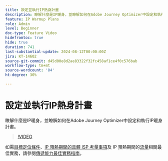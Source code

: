 ```yaml
---
title: 設定並執行IP熱身計畫
description: 瞭解什麼是IP暖身，並瞭解如何在Adobe Journey Optimizer中設定和執行IP暖身計畫。
feature: IP Warmup Plans
role: Admin
level: Beginner
doc-type: Feature Video
hidefromtoc: true
hide: true
duration: 741
last-substantial-update: 2024-08-12T00:00:00Z
jira: KT-14602
source-git-commit: d45d00e8d2ae83322f32fc458af1ce4f0c576bab
workflow-type: tm+mt
source-wordcount: '84'
ht-degree: 30%

---
```



# 設定並執行IP熱身計畫

瞭解什麼是IP暖身，並瞭解如何在Adobe Journey Optimizer中設定和執行IP暖身計畫。

>[!VIDEO](https://video.tv.adobe.com/v/3432637/?learn=on)

如需[目標定位條件](https://experienceleague.adobe.com/zh-hant/docs/deliverability-learn/deliverability-best-practice-guide/transition-process/targeting-criteria)、[IP 預熱期間的具體 ISP 考量事項](https://experienceleague.adobe.com/zh-hant/docs/deliverability-learn/deliverability-best-practice-guide/transition-process/isp-specific-considerations-during-ip-warming)及 IP 預熱期間的[流量](https://experienceleague.adobe.com/zh-hant/docs/deliverability-learn/deliverability-best-practice-guide/transition-process/volume)相關最佳實務，請參閱[傳遞能力最佳實務指南](https://experienceleague.adobe.com/zh-hant/docs/deliverability-learn/deliverability-best-practice-guide/introduction)。
